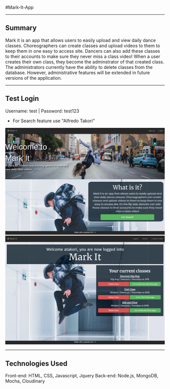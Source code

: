 #Mark-It-App

-------
Summary
-------
Mark it is an app that allows users to easily upload and view daily dance classes. 
Choreographers can create classes and upload videos to them to keep them in one easy to access site. 
Dancers can also add these classes to their accounts to make sure they never miss a class video!
When a user creates their own class, they become the adminstrator of that created class. The administrators currently
have the ability to delete classes from the database. However, administrative features will be extended in future 
versions of the application.

----------
Test Login
----------
Username: test |  Password: test123
- For Search feature use "Alfredo Takori"
  

![Mark It Landing Page Screenshot](mark-it-landing-page-screenshot.png)
![Mark It User Home Screenshot](mark-it-userHome-screenshot.png)

-----------------
Technologies Used
-----------------
Front-end: HTML, CSS, Javascript, Jquery
Back-end: Node.js, MongoDB, Mocha, Cloudinary
